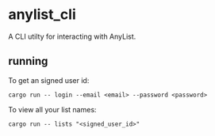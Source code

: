 # anylist_cli

A CLI utilty for interacting with AnyList.

## running

To get an signed user id:

```fish
cargo run -- login --email <email> --password <password>
```

To view all your list names:

```fish
cargo run -- lists "<signed_user_id>"
```
